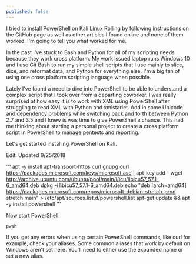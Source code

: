 ```yaml
---
published: false
---
```

I tried to install PowerShell on Kali Linux Rolling by following instructions on the GitHub page as well as other articles I found online and none of them worked. I'm going to tell you what worked for me.

In the past I've stuck to Bash and Python for all of my scripting needs because they work cross platform. My work issued laptop runs Windows 10 and I use Git Bash to run my simple shell scripts that I use mainly to slice, dice, and reformat data, and Python for everything else. I'm a big fan of using one cross platform scripting language when possible.

Lately I've found a need to dive into PowerShell to be able to understand a complex script that I took over from a departing coworker. I was really surprised at how easy it is to work with XML using PowerShell after struggling to read XML with Python and xmlstarlet. Add in some Unicode and dependency problems while switching back and forth between Python 2.7 and 3.5 and I knew is was time to give PowerShell a chance. This had me thinking about starting a personal project to create a cross platform script in PowerShell to manage pentests and reporting.

Let's get started installing PowerShell on Kali.

Edit: Updated 9/25/2018

'''
apt -y install apt-transport-https curl gnupg
curl https://packages.microsoft.com/keys/microsoft.asc | apt-key add -
wget http://archive.ubuntu.com/ubuntu/pool/main/i/icu/libicu57_57.1-6_amd64.deb
dpkg -i libicu57_57.1-6_amd64.deb
echo "deb [arch=amd64] https://packages.microsoft.com/repos/microsoft-debian-stretch-prod stretch main" > /etc/apt/sources.list.d/powershell.list
apt-get update && apt -y install powershell
'''

Now start PowerShell:
  
`pwsh`

If you get any errors when using certain PowerShell commands, like curl for example, check your aliases. Some common aliases that work by default on Windows aren't set here. You'll need to either use the expanded name or set a new alias.
